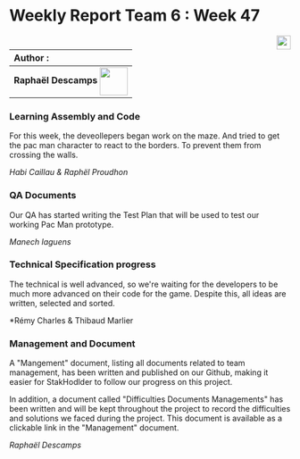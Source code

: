 # Weekly Report Team 6 : Week 47 

[<img src="https://www.presse-citron.net/app/uploads/2020/06/linkedin-logo.jpg"  width="25px" align=right>](https://www.linkedin.com/in/rapha%C3%ABl-descamps-201112293)


| Author :        |
| :-------------- |
| **Raphaël Descamps** <img src="https://ca.slack-edge.com/T019N8PRR7W-U05TNB290FJ-abc72bbf0d47-512" width="50px" align=center> 

### Learning Assembly and Code 

For this week, the deveollepers began work on the maze. And tried to get the pac man character to react to the borders. To prevent them from crossing the walls. 

*Habi Caillau & Raphël Proudhon* 

### QA Documents 

Our QA has started writing the Test Plan that will be used to test our working Pac Man prototype.

*Manech laguens*

### Technical Specification progress 

The technical is well advanced, so we're waiting for the developers to be much more advanced on their code for the game. Despite this, all ideas are written, selected and sorted. 

*Rémy Charles & Thibaud Marlier 

### Management and Document 

A "Mangement" document, listing all documents related to team management, has been written and published on our Github, making it easier for StakHodlder to follow our progress on this project. 

In addition, a document called "Difficulties Documents Managements" has been written and will be kept throughout the project to record the difficulties and solutions we faced during the project. This document is available as a clickable link in the "Management" document. 

*Raphaël Descamps* 